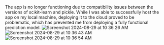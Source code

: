 The app is no longer functioning due to compatibility issues between the versions of scikit-learn and pickle. While I was able to successfully host the app on my local machine, deploying it to the cloud proved to be problematic, which has prevented me from deploying a fully functional prediction model.
![Screenshot 2024-08-29 at 10 36 26 AM](https://github.com/user-attachments/assets/d67b988d-8681-4dba-9f49-a2ea4ab25509)
![Screenshot 2024-08-29 at 10 36 43 AM](https://github.com/user-attachments/assets/96c64a51-832c-44e7-8465-45958d848355)
![Screenshot 2024-08-29 at 10 36 54 AM](https://github.com/user-attachments/assets/c8fd6925-1046-4805-aca6-5eaa17c054e9)
